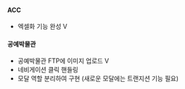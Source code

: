 #### ACC

- 엑셀화 기능 완성 V



#### 공예박물관

- 공예박물관 FTP에 이미지 업로드 V
- 네비게이션 클릭 핸들링
- 모달 역할 분리하여 구현 (새로운 모달에는 트랜지션 기능 필요)

